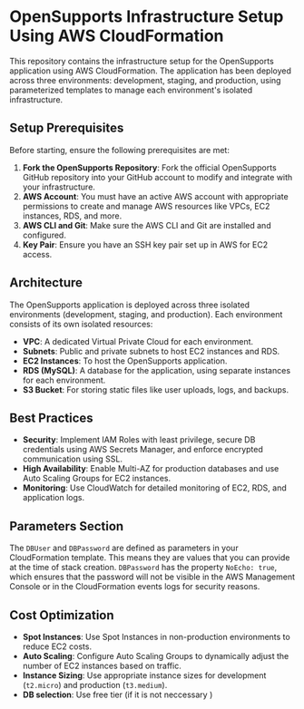 # OpenSupports Infrastructure Setup Using AWS CloudFormation

This repository contains the infrastructure setup for the OpenSupports application using AWS CloudFormation. The application has been deployed across three environments: development, staging, and production, using parameterized templates to manage each environment's isolated infrastructure.

## Setup Prerequisites

Before starting, ensure the following prerequisites are met:

1. **Fork the OpenSupports Repository**: Fork the official OpenSupports GitHub repository into your GitHub account to modify and integrate with your infrastructure.
2. **AWS Account**: You must have an active AWS account with appropriate permissions to create and manage AWS resources like VPCs, EC2 instances, RDS, and more.
3. **AWS CLI and Git**: Make sure the AWS CLI and Git are installed and configured.
4. **Key Pair**: Ensure you have an SSH key pair set up in AWS for EC2 access.

## Architecture

The OpenSupports application is deployed across three isolated environments (development, staging, and production). Each environment consists of its own isolated resources:

- **VPC**: A dedicated Virtual Private Cloud for each environment.
- **Subnets**: Public and private subnets to host EC2 instances and RDS.
- **EC2 Instances**: To host the OpenSupports application.
- **RDS (MySQL)**: A database for the application, using separate instances for each environment.
- **S3 Bucket**: For storing static files like user uploads, logs, and backups.

## Best Practices

- **Security**: Implement IAM Roles with least privilege, secure DB credentials using AWS Secrets Manager, and enforce encrypted communication using SSL.
- **High Availability**: Enable Multi-AZ for production databases and use Auto Scaling Groups for EC2 instances.
- **Monitoring**: Use CloudWatch for detailed monitoring of EC2, RDS, and application logs.

## Parameters Section

The `DBUser` and `DBPassword` are defined as parameters in your CloudFormation template. This means they are values that you can provide at the time of stack creation. `DBPassword` has the property `NoEcho: true`, which ensures that the password will not be visible in the AWS Management Console or in the CloudFormation events logs for security reasons.

## Cost Optimization

- **Spot Instances**: Use Spot Instances in non-production environments to reduce EC2 costs.
- **Auto Scaling**: Configure Auto Scaling Groups to dynamically adjust the number of EC2 instances based on traffic.
- **Instance Sizing**: Use appropriate instance sizes for development (`t2.micro`) and production (`t3.medium`).
- **DB selection**: Use free tier  (if it is not neccessary )

